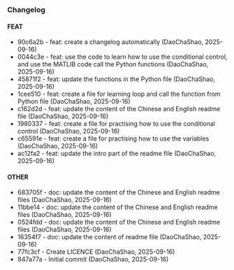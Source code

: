 ### Changelog

#### FEAT

* 90c6a2b - feat: create a changelog ​automatically (DaoChaShao, 2025-09-16)
* 0044c3e - feat: use the code to learn how to use the conditional control, and use the MATLIB code call the Python functions (DaoChaShao, 2025-09-16)
* 45871f2 - feat: update the functions in the Python file (DaoChaShao, 2025-09-16)
* 1cee510 - feat: create a file for learning loop and call the function from Python file (DaoChaShao, 2025-09-16)
* c162d2d - feat: update the content of the Chinese and English readme file (DaoChaShao, 2025-09-16)
* 1980337 - feat: create a file for practising how to use the conditional control (DaoChaShao, 2025-09-16)
* c65591e - feat: create a file for practising how to use the variables (DaoChaShao, 2025-09-16)
* ac12fa2 - feat: update the intro part of the readme file (DaoChaShao, 2025-09-16)

#### OTHER

* 683705f - doc: update the content of the Chinese and English readme files (DaoChaShao, 2025-09-16)
* 11bbe14 - doc: update the content of the Chinese and English readme files (DaoChaShao, 2025-09-16)
* 0524fdd - doc: update the content of the Chinese and English readme files (DaoChaShao, 2025-09-16)
* 16354f7 - doc: update the content of readme file (DaoChaShao, 2025-09-16)
* 77fc3cf - Create LICENCE (DaoChaShao, 2025-09-16)
* 847a77a - Initial commit (DaoChaShao, 2025-09-16)

